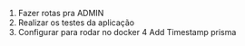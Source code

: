 1. Fazer rotas pra ADMIN
2. Realizar os testes da aplicação
3. Configurar para rodar no docker
4 Add Timestamp prisma